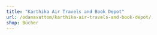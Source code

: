 ```yaml
---
title: "Karthika Air Travels and Book Depot"
url: /odanavattom/karthika-air-travels-and-book-depot/
shop: Bücher
---
```

